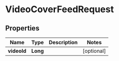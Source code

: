 

# VideoCoverFeedRequest


## Properties

Name | Type | Description | Notes
------------ | ------------- | ------------- | -------------
**videoId** | **Long** |  |  [optional]



